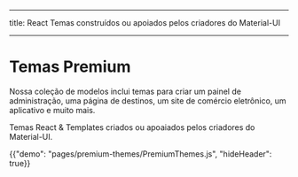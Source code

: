 * * *

title: React Temas construídos ou apoiados pelos criadores do Material-UI

* * *

# Temas Premium

<p class="description">Nossa coleção de modelos inclui temas para criar um painel de administração, uma página de destinos, um site de comércio eletrônico, um aplicativo e muito mais.</p>

Temas React & Templates criados ou apoaiados pelos criadores do Material-UI.

{{"demo": "pages/premium-themes/PremiumThemes.js", "hideHeader": true}}